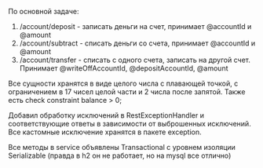 По основной задаче:
1) /account/deposit - записать деньги на счет, принимает @accountId и @amount
2) /account/subtract - списать деньги со счета, принимает @accountId и @amount
3) /account/transfer - списать с одного счета, записать на другой счет. Принимает @writeOffAccountId, @depositAccountId,
@amount

Все сущности хранятся в виде целого числа с плавающей точкой, с ограничением в 17 чисел целой части и 2 числа после запятой.
Также есть check constraint balance > 0;

Добавил обработку исключений в RestExceptionHandler и соответствующие ответы в зависимости от выброшенных исключений.
Все кастомные исключение хранятся в пакете exception.

Все методы в service объявлены Transactional с уровнем изоляции Serializable (правда в h2 он не работает, но на mysql
все отлично)
